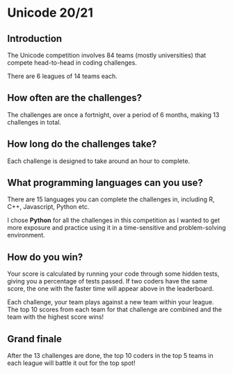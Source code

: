 # Unicode 20/21

## Introduction

The Unicode competition involves 84 teams (mostly universities) that compete head-to-head in coding challenges.

There are 6 leagues of 14 teams each.

## How often are the challenges?

The challenges are once a fortnight, over a period of 6 months, making 13 challenges in total.

## How long do the challenges take?

Each challenge is designed to take around an hour to complete.

## What programming languages can you use?

There are 15 languages you can complete the challenges in, including R, C++, Javascript, Python etc.

I chose **Python** for all the challenges in this competition as I wanted to get more exposure and practice using it in a time-sensitive and problem-solving environment.

## How do you win?

Your score is calculated by running your code through some hidden tests, giving you a percentage of tests passed. If two coders have the same score, the one with the faster time will appear above in the leaderboard.

Each challenge, your team plays against a new team within your league. The top 10 scores from each team for that challenge are combined and the team with the highest score wins!

## Grand finale

After the 13 challenges are done, the top 10 coders in the top 5 teams in each league will battle it out for the top spot!
